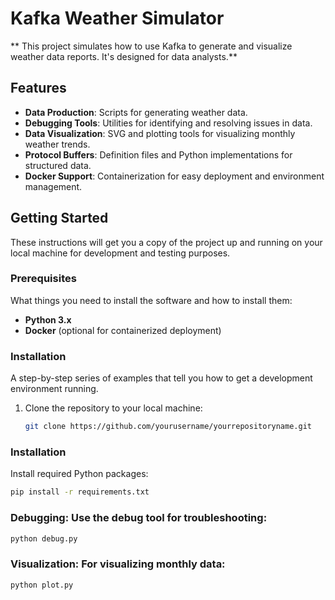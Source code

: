 # Kafka Weather Simulator

** This project simulates how to use Kafka to generate and visualize weather data reports. It's designed for data analysts.**

## Features

- **Data Production**: Scripts for generating weather data.
- **Debugging Tools**: Utilities for identifying and resolving issues in data.
- **Data Visualization**: SVG and plotting tools for visualizing monthly weather trends.
- **Protocol Buffers**: Definition files and Python implementations for structured data.
- **Docker Support**: Containerization for easy deployment and environment management.

## Getting Started

These instructions will get you a copy of the project up and running on your local machine for development and testing purposes.

### Prerequisites

What things you need to install the software and how to install them:

- **Python 3.x**
- **Docker** (optional for containerized deployment)

### Installation

A step-by-step series of examples that tell you how to get a development environment running.

1. Clone the repository to your local machine:
   ```bash
   git clone https://github.com/yourusername/yourrepositoryname.git
   ```
### Installation

Install required Python packages:
```bash
pip install -r requirements.txt
```
### Debugging: Use the debug tool for troubleshooting:
```bash
python debug.py
```
### Visualization: For visualizing monthly data:
```bash
python plot.py
```
